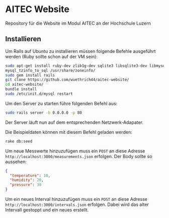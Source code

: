 # AITEC Website
Repository für die Website im Modul AITEC an der Hochschule Luzern

## Installieren
Um Rails auf Ubuntu zu installieren müssen folgende Befehle ausgeführt werden (Ruby sollte schon auf der VM sein):

```bash
sudo apt-get install ruby-dev zlib1g-dev sqlite3 libsqlite3-dev libmysqlclient-dev
mysql_tzinfo_to_sql /usr/share/zoneinfo/
sudo gem install rails
git clone https://github.com/wuethrich44/aitec-website/
cd aitec-website/
bundle install
sudo /etc/init.d/mysql restart
```

Um den Server zu starten führe folgenden Befehl aus:

```bash
sudo rails server -b 0.0.0.0 -p 80
```
Der Server läuft nun auf dem entsprechenden Netzwerk-Adapater.

Die Beispieldaten können mit diesem Befehl geladen werden:
```bash
rake db:seed
```
Um neue Messwerte hinzuzufügen muss ein `POST` an diese Adresse `http://localhost:3000/measurements.json` erfolgen.
Der Body sollte so aussehen:
```json
{
  "temperature": 10,
  "humidity": 20,
  "pressure": 30   
}
```

Um ein neues Interval hinzuzufügen muss ein `POST` an diese Adresse `http://localhost:3000/intervals.json` erfolgen. Dabei wird das alter Intervall gestoppt und ein neues erstellt.
